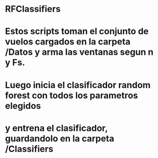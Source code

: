 # RFClassifiers
#
# Estos scripts toman el conjunto de vuelos cargados en la carpeta /Datos y arma las ventanas segun n y Fs.
# Luego inicia el clasificador random forest con todos los parametros elegidos 
# y entrena el clasificador, guardandolo en la carpeta /Classifiers
#
#
